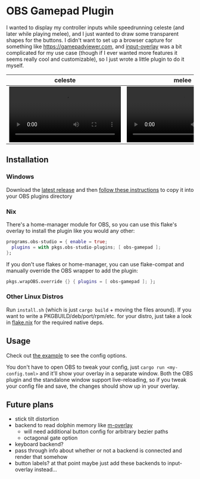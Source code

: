 # OBS Gamepad Plugin

I wanted to display my controller inputs while speedrunning celeste (and later
while playing melee), and I just wanted to draw some transparent shapes for
the buttons. I didn't want to set up a browser capture for something like
<https://gamepadviewer.com>, and [input-overlay](https://github.com/univrsal/input-overlay)
was a bit complicated for my use case (though if I ever wanted more features
it seems really cool and customizable), so I just wrote a little plugin to do
it myself.

celeste | melee
--|--
<video src="https://github.com/user-attachments/assets/b3164361-9b0e-4bd0-a1eb-2e8e89ed3d3c"> | <video src="https://github.com/user-attachments/assets/8be063a2-31be-4124-9007-64da3ac5f33b">

## Installation

### Windows

Download the [latest release](https://github.com/P1n3appl3/obs-gamepad/releases/latest) and then [follow these instructions](https://obsproject.com/kb/plugins-guide#install-or-remove-plugins) to copy it into your OBS plugins directory

### Nix

There's a home-manager module for OBS, so you can use this flake's overlay to install the plugin like you would any other:

```nix
programs.obs-studio = { enable = true;
  plugins = with pkgs.obs-studio-plugins; [ obs-gamepad ];
};
```

If you don't use flakes or home-manager, you can use flake-compat and manually override the OBS wrapper to add the plugin:

```nix
pkgs.wrapOBS.override {} { plugins = [ obs-gamepad ]; };
```

### Other Linux Distros

Run `install.sh` (which is just `cargo build` + moving the files around). If you want to write a PKGBUILD/deb/port/rpm/etc. for your distro, just take a look in [flake.nix](flake.nix) for the required native deps.

## Usage

Check out [the example](layouts/example.toml) to see the config options.

You don't have to open OBS to tweak your config, just
`cargo run <my-config.toml>` and it'll show your overlay in a separate window. Both
the OBS plugin and the standalone window support live-reloading, so if you tweak
your config file and save, the changes should show up in your overlay.

## Future plans

- stick tilt distortion
- backend to read dolphin memory like [m-overlay](https://github.com/bkacjios/m-overlay)
  - will need additional button config for arbitrary bezier paths
  - octagonal gate option
- keyboard backend?
- pass through info about whether or not a backend is connected and render that somehow
- button labels? at that point maybe just add these backends to input-overlay instead...
